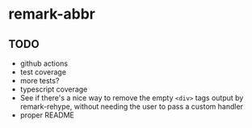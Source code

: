 # remark-abbr

## TODO

- github actions
- test coverage
- more tests?
- typescript coverage
- See if there's a nice way to remove the empty `<div>` tags output by remark-rehype, without needing the user to pass a custom handler
- proper README
